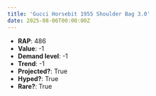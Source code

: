 ```yaml
---
title: 'Gucci Horsebit 1955 Shoulder Bag 3.0'
date: 2025-08-06T00:00:00Z
---
```

- **RAP**: 486
- **Value**: -1
- **Demand level**: -1
- **Trend**: -1
- **Projected?**: True
- **Hyped?**: True
- **Rare?**: True
